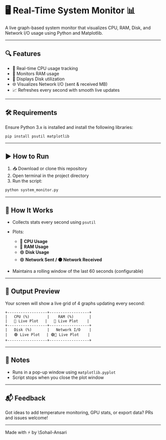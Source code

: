 # 🖥️ Real-Time System Monitor 📊

A live graph-based system monitor that visualizes CPU, RAM, Disk, and Network I/O usage using Python and Matplotlib.

---

## 🔍 Features

- 🚀 Real-time CPU usage tracking
- 🧠 Monitors RAM usage
- 💽 Displays Disk utilization
- 🌐 Visualizes Network I/O (sent & received MB)
- 📈 Refreshes every second with smooth live updates

---

## 🛠️ Requirements

Ensure Python 3.x is installed and install the following libraries:

```bash
pip install psutil matplotlib
````

---

## ▶️ How to Run

1. 📥 Download or clone this repository
2. Open terminal in the project directory
3. Run the script:

```bash
python system_monitor.py
```

---

## 🧠 How It Works

* Collects stats every second using `psutil`
* Plots:

  * 🔴 **CPU Usage**
  * 🔵 **RAM Usage**
  * 🟢 **Disk Usage**
  * 🟣 **Network Sent / 🟠 Network Received**
* Maintains a rolling window of the last 60 seconds (configurable)

---

## 📸 Output Preview

Your screen will show a live grid of 4 graphs updating every second:

```
+------------------+------------------+
|   CPU (%)        |    RAM (%)       |
|   🔴 Live Plot   |   🔵 Live Plot    |
+------------------+------------------+
|   Disk (%)       |   Network I/O    |
|   🟢 Live Plot   | 🟣🔶 Live Plot    |
+------------------+------------------+
```

---

## 🛑 Notes

* Runs in a pop-up window using `matplotlib.pyplot`
* Script stops when you close the plot window

---

## 📬 Feedback

Got ideas to add temperature monitoring, GPU stats, or export data? PRs and issues welcome!

---

Made with ⚡ by \Sohail-Ansari

